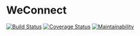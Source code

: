 # WeConnect
[![Build Status](https://travis-ci.org/danoseun/WeConnect.svg?branch=develop)](https://travis-ci.org/danoseun/WeConnect)
[![Coverage Status](https://coveralls.io/repos/github/danoseun/WeConnect/badge.svg?branch=develop)](https://coveralls.io/github/danoseun/WeConnect?branch=develop)
[![Maintainability](https://api.codeclimate.com/v1/badges/e0c67be99aee34e7e9e6/maintainability)](https://codeclimate.com/github/danoseun/WeConnect/maintainability)